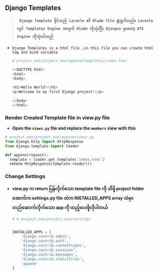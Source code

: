 ## Django Templates

> **`  Django Template ဖိုင်သည် Laravle ၏ Blade file နဲ့တူပါသည်။ Laravle တွင် Templates Engine အတွက် Blade ကိုသုံးပြီး Djangon မှာတော့ DTE Engine ကိုသုံးပါသည်   `**

- `Django Templates is a html file ,in this file you can create html tag and bind variable`

  ```py
  # project_one/project_one/appone/templates/index.html
  
  <!DOCTYPE html>
  <html>
  <body>
  
  <h1>Hello World!</h1>
  <p>Welcome to my first Django project!</p>
  
  </body>
  </html>
  ```

  



### Render Created Template file in view.py file

- **Open the `views.py` file and replace the `members` view with this**

```py
# project_one/project_one/appone/views.py
from django.http import HttpResponse
from django.template import loader

def appone(request):
  template = loader.get_template('index.html')
  return HttpResponse(template.render())
```





### Change Settings

- **view.py က return ပြန်လိုက်သော template  file ကို သိဖို့ project folder အောက်က settings.py file ထဲက INSTALLED_APPS array ထဲမှာ  တည်ဆောက်လိုက်သော app ကို ထည့်ပေးဖို့လိုပါတယ်**

  ```python
  # # project_one/project_one/settings
  
  
  INSTALLED_APPS = [
      'django.contrib.admin',
      'django.contrib.auth',
      'django.contrib.contenttypes',
      'django.contrib.sessions',
      'django.contrib.messages',
      'django.contrib.staticfiles',
      'appone'
  ]
  ```

  

